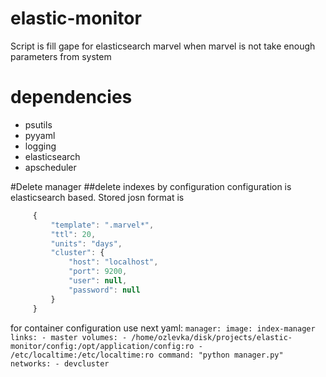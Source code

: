 # elastic-monitor
Script is fill gape for elasticsearch marvel when marvel is not take enough parameters from system

# dependencies
   * psutils
   * pyyaml
   * logging
   * elasticsearch
   * apscheduler
   
#Delete manager 
##delete indexes by configuration 
   configuration is elasticsearch based. Stored josn format is
   ```javascript
        { 
            "template": ".marvel*",
            "ttl": 20,
            "units": "days",
            "cluster": {
                "host": "localhost",
                "port": 9200,
                "user": null,
                "password": null
            }
        }
   ```
   for container configuration use next yaml:
    ```
        manager:
              image: index-manager
              links:
                - master
              volumes:
                - /home/ozlevka/disk/projects/elastic-monitor/config:/opt/application/config:ro
                - /etc/localtime:/etc/localtime:ro
              command: "python manager.py"
              networks:
              - devcluster
    ```